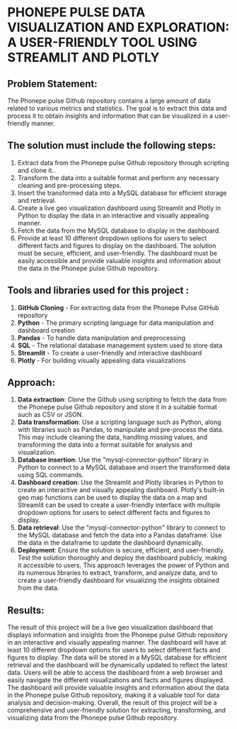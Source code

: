 # PHONEPE PULSE DATA VISUALIZATION AND EXPLORATION: A USER-FRIENDLY TOOL USING STREAMLIT AND PLOTLY

## Problem Statement:
The Phonepe pulse Github repository contains a large amount of data related to various metrics and statistics. The goal is to extract this data and process it to obtain insights and information that can be visualized in a user-friendly manner.

## The solution must include the following steps:
1.	Extract data from the Phonepe pulse Github repository through scripting and clone it..
2.	Transform the data into a suitable format and perform any necessary cleaning and pre-processing steps.
3.	Insert the transformed data into a MySQL database for efficient storage and retrieval.
4.	Create a live geo visualization dashboard using Streamlit and Plotly in Python to display the data in an interactive and visually appealing manner.
5.	Fetch the data from the MySQL database to display in the dashboard.
6.	Provide at least 10 different dropdown options for users to select different facts and figures to display on the dashboard.
The solution must be secure, efficient, and user-friendly. The dashboard must be easily accessible and provide valuable insights and information about the data in the Phonepe pulse Github repository.

## Tools and libraries used for this project :
1.	**GitHub Cloning** -   For extracting data from the Phonepe Pulse GitHub repository
2.  **Python** - The primary scripting language for data manipulation and dashboard creation
3.  **Pandas** - To handle data manipulation and preprocessing
4.	**SQL** - The relational database management system used to store data
5.	**Streamlit** - To create a user-friendly and interactive dashboard
6.	**Plotly** - For building visually appealing data visualizations

## Approach:
1.	**Data extraction**: Clone the Github using scripting to fetch the data from the Phonepe pulse Github repository and store it in a suitable format such as CSV or JSON.
2.	**Data transformation**: Use a scripting language such as Python, along with libraries such as Pandas, to manipulate and pre-process the data. This may include cleaning the data, handling missing values, and transforming the data into a format suitable for analysis and visualization.
3.	**Database insertion**: Use the "mysql-connector-python" library in Python to connect to a MySQL database and insert the transformed data using SQL commands.
4.	**Dashboard creation**: Use the Streamlit and Plotly libraries in Python to create an interactive and visually appealing dashboard. Plotly's built-in geo map functions can be used to display the data on a map and Streamlit can be used to create a user-friendly interface with multiple dropdown options for users to select different facts and figures to display.
5.	**Data retrieval**: Use the "mysql-connector-python" library to connect to the MySQL database and fetch the data into a Pandas dataframe. Use the data in the dataframe to update the dashboard dynamically.
6.	**Deployment**: Ensure the solution is secure, efficient, and user-friendly. Test the solution thoroughly and deploy the dashboard publicly, making it accessible to users.
This approach leverages the power of Python and its numerous libraries to extract, transform, and analyze data, and to create a user-friendly dashboard for visualizing the insights obtained from the data.

## Results:
The result of this project will be a live geo visualization dashboard that displays information and insights from the Phonepe pulse Github repository in an interactive and visually appealing manner. The dashboard will have at least 10 different dropdown options for users to select different facts and figures to display. The data will be stored in a MySQL database for efficient retrieval and the dashboard will be dynamically updated to reflect the latest data.
Users will be able to access the dashboard from a web browser and easily navigate the different visualizations and facts and figures displayed. The dashboard will provide valuable insights and information about the data in the Phonepe pulse Github repository, making it a valuable tool for data analysis and decision-making.
Overall, the result of this project will be a comprehensive and user-friendly solution for extracting, transforming, and visualizing data from the Phonepe pulse Github repository.
